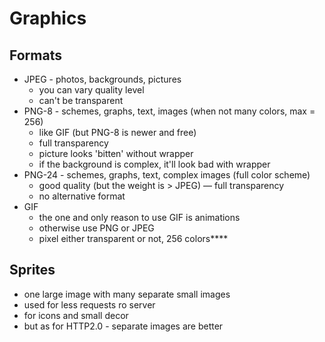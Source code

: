 # Graphics
## Formats
- JPEG - photos, backgrounds, pictures
    - you can vary quality level
    - can't be transparent
- PNG-8 - schemes, graphs, text, images (when not many colors, max = 256)
    - like GIF (but PNG-8 is newer and free)
    - full transparency
    - picture looks 'bitten' without wrapper
    - if the background is complex, it'll look bad with wrapper
- PNG-24 - schemes, graphs, text, complex images (full color scheme)
    - good quality (but the weight is > JPEG)
    — full transparency
    - no alternative format
- GIF 
    - the one and only reason to use GIF is animations
    - otherwise use PNG or JPEG
    - pixel either transparent or not, 256 colors****
## Sprites
- one large image with many separate small images
- used for less requests ro server
- for icons and small decor
- but as for HTTP2.0 - separate images are better